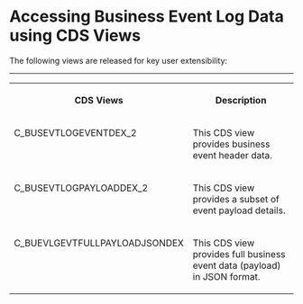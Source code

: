 <!-- loioaedf76dfc05045a29821f6d23f7cef7b -->

# Accessing Business Event Log Data using CDS Views

The following views are released for key user extensibility:

****


<table>
<tr>
<th valign="top">

CDS Views

</th>
<th valign="top">

Description

</th>
</tr>
<tr>
<td valign="top">

C\_BUSEVTLOGEVENTDEX\_2

</td>
<td valign="top">

This CDS view provides business event header data.

</td>
</tr>
<tr>
<td valign="top">

C\_BUSEVTLOGPAYLOADDEX\_2

</td>
<td valign="top">

This CDS view provides a subset of event payload details.

</td>
</tr>
<tr>
<td valign="top">

C\_BUEVLGEVTFULLPAYLOADJSONDEX

</td>
<td valign="top">

This CDS view provides full business event data \(payload\) in JSON format.

</td>
</tr>
</table>


